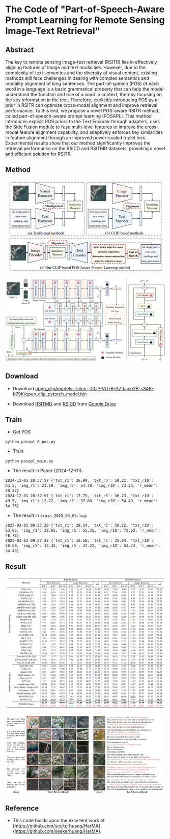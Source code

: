 # The Code of "Part-of-Speech-Aware Prompt Learning for Remote Sensing Image-Text Retrieval"


## Abstract

The key to remote sensing image-text retrieval (RSITR) lies in effectively aligning features of image and text modalities. However, due to the complexity of text semantics and the diversity of visual content, existing methods still face challenges in dealing with complex semantics and modality alignment of long sentences. The part-of-speech (POS) of each word in a language is a basic grammatical property that can help the model understand the function and role of a word in context, thereby focusing on the key information in the text. Therefore, explicitly introducing POS as a prior in RSITR can optimize cross-modal alignment and improve retrieval performance. To this end, we propose a novel POS-aware RSITR method, called part-of-speech-aware prompt learning (POSAPL). This method introduces explicit POS priors to the Text Encoder through adapters, uses the Side Fusion module to fuse multi-level features to improve the cross-modal feature alignment capability, and adaptively enforces key similarities in feature alignment through an improved power-scaled triplet loss. Experimental results show that our method significantly improves the retrieval performance on the RSICD and RSITMD datasets, providing a novel and efficient solution for RSITR.


## Method

![CLIP-based POS-Aware Prompt Learning](readme/figure1.png)

![CLIP-based POS-Aware Prompt Learning](readme/figure2.png)


## Download

* Download [open_clip/models--laion--CLIP-ViT-B-32-laion2B-s34B-b79K/open_clip_pytorch_model.bin](https://huggingface.co/laion/CLIP-ViT-B-32-laion2B-s34B-b79K)

* Download [RSITMD](https://github.com/xiaoyuan1996/AMFMN/tree/master/RSITMD) and [RSICD](https://github.com/201528014227051/RSICD_optimal) from [Google Drive](https://drive.google.com/file/d/140kYB3AEFv4Lp6pV1V0nQik115GaMl7i/view?usp=sharing)

## Train

* Get POS
```
python posapl_0_pos.py
```

* Train
```
python posapl_main.py
```

* The result in Paper (2024-12-01):
```
2024-12-01 20:37:57 {'txt_r1': 26.99, 'txt_r5': 50.22, 'txt_r10': 63.5, 'img_r1': 21.19, 'img_r5': 54.78, 'img_r10': 73.23, 'r_mean': 48.32}
2024-12-01 20:37:57 {'txt_r1': 17.75, 'txt_r5': 36.23, 'txt_r10': 49.5, 'img_r1': 12.72, 'img_r5': 37.88, 'img_r10': 54.49, 'r_mean': 34.76}
```

* The result in `train_2025_03_03.log`:
```
2025-03-03 09:27:28 {'txt_r1': 28.54, 'txt_r5': 50.22, 'txt_r10': 63.05, 'img_r1': 22.65, 'img_r5': 55.31, 'img_r10': 72.52, 'r_mean': 48.72}
2025-03-03 09:27:28 {'txt_r1': 16.56, 'txt_r5': 35.04, 'txt_r10': 50.69, 'img_r1': 13.34, 'img_r5': 37.22, 'img_r10': 53.74, 'r_mean': 34.43}
```

## Result

![CLIP-based POS-Aware Prompt Learning](readme/figure3.png)

![CLIP-based POS-Aware Prompt Learning](readme/figure4.png)


## Reference

* This code builds upon the excellent work of [https://github.com/seekerhuang/HarMA](https://github.com/seekerhuang/HarMA). 

